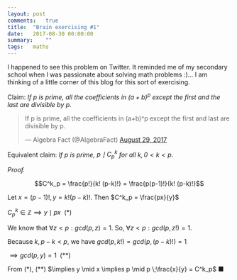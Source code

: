 ```yaml
---
layout: post
comments:	true
title:  "Brain exercising #1"
date:   2017-08-30 00:00:00
summary:    ""
tags:   maths
---
```


I happened to see this problem on Twitter. It reminded me of my secondary school when I was passionate about solving math problems :)... I am thinking of a little corner of this blog for this sort of exercising.

Claim: *If $p$ is prime, all the coefficients in $(a+b)^p$ except the first and the last are divisible by $p$.*

<blockquote class="twitter-tweet" data-lang="en"><p lang="en" dir="ltr">If p is prime, all the coefficients in (a+b)^p except the first and last are divisible by p.</p>&mdash; Algebra Fact (@AlgebraFact) <a href="https://twitter.com/AlgebraFact/status/902629585828945923">August 29, 2017</a></blockquote>
<script async src="//platform.twitter.com/widgets.js" charset="utf-8"></script>

Equivalent claim: *If $p$ is prime, $p \mid C^k_p$ for all $k, 0<k<p$*.

*Proof.*

$$C^k_p = \frac{p!}{k! (p-k)!} = \frac{p(p-1)!}{k! (p-k)!}$$

Let $x = (p-1)!, y = k!(p-k)!$. Then $C^k_p = \frac{px}{y}$

$C^k_p \in \mathbb{Z} \implies y \mid px \hspace{5pt} (*)$

We know that $\forall z<p: gcd(p, z) = 1$. So, $\forall z<p: gcd(p, z!) = 1$.

Because $k, p-k < p$, we have $gcd(p, k!) = gcd(p, (p-k)!) = 1$

$\implies gcd(p, y) = 1 \hspace{5pt} (**)$

From $(*)$, $(**)$ $\implies y \mid x \implies p \mid p \;\frac{x}{y} = C^k_p$ ■

